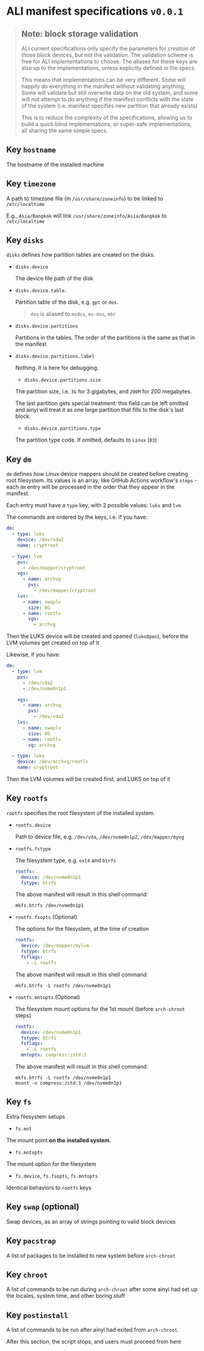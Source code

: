 # ALI manifest specifications `v0.0.1`

> ## Note: block storage validation
>
> ALI current specifications only specify the parameters for _creation_
> of those block devices, but not the validation. The validation scheme is
> free for ALI implementations to choose. The aliases for these keys are
> also up to the implementations, unless explicitly defined in the specs.
>
> This means that implementations can be very different.
> Some will happily do everything in the manifest without validating anything,
> Some will validate but still overwrite data on the old system,
> and some will not attempt to do anything if the manifest conflicts with the state
> of the system (i.e. manifest specifies new partition that already exists)
>
> This is to reduce the complexity of the specifications, allowing us
> to build a quick blind implementations, or super-safe implementations,
> all sharing the same simple specs.

## Key `hostname`

The hostname of the installed machine

## Key `timezone`

A path to timezone file (in `/usr/share/zoneinfo`) to be linked to `/etc/localtime`

E.g., `Asia/Bangkok` will link `/usr/share/zoneinfo/Asia/Bangkok` to `/etc/localtime`

## Key `disks`

`disks` defines how partition tables are created on the disks.

- `disks.device`

  The device file path of the disk

- `disks.device.table.`

  Partition table of the disk, e.g. `gpt` or `dos`.

  > `dos` is aliased to `msdos`, `ms-dos`, `mbr`

- `disks.device.partitions`

  Partitions in the tables. The order of the partitions is the same as that in the manifest

- `disks.device.partitions.label`

  Nothing. It is here for debugging.

  - `disks.device.partitions.size`

  The partition size, i.e. `3G` for 3 gigabytes, and `200M` for 200 megabytes.

  The last partition gets special treatment: this field can be left omitted and
  ainyi will treat it as one large partition that fills to the disk's last block.

  - `disks.device.partitions.type`

  The partition type code. If omitted, defaults to `Linux` (`83`)

## Key `dm`

`dm` defines how Linux device mappers should be created before creating root filesystem.
Its values is an array, like GitHub Actions workflow's `steps` - each `dm` entry
will be processed in the order that they appear in the manifest.

Each entry must have a `type` key, with 2 possible values: `luks` and `lvm`

The commands are ordered by the keys, i.e. if you have:

```yaml
dm:
  - type: luks
    device: /dev/vda2
    name: cryptroot

  - type: lvm
    pvs:
      - /dev/mapper/cryptroot
    vgs:
      - name: archvg
        pvs:
          - /dev/mapper/cryptroot
    lvs:
      - name: swaplv
        size: 8G
      - name: rootlv
        vgs:
          - archvg
```

Then the LUKS device will be created and opened (`luksOpen`),
before the LVM volumes get created on top of it

Likewise, if you have:

```yaml
dm:
  - type: lvm
    pvs:
      - /dev/vda2
      - /dev/nvme0n1p1

    vgs:
      - name: archvg
        pvs:
          - /dev/vda2
    lvs:
      - name: swaplv
        size: 8G
      - name: rootlv
        vg: archvg

  - type: luks
    device: /dev/archvg/rootlv
    name: cryptroot
```

Then the LVM volumes will be created first, and LUKS on top of it

## Key `rootfs`

`rootfs` specifies the root filesystem of the installed system.

- `rootfs.device`

  Path to device file, e.g. `/dev/vda`, `/dev/nvme0n1p2`, `/dev/mapper/myvg`

- `rootfs.fstype`

  The filesystem type, e.g. `ext4` and `btrfs`

  ```yaml
  rootfs:
    device: /dev/nvme0n1p1
    fstype: btrfs
  ```

  The above manifest will result in this shell command:

  ```shell
  mkfs.btrfs /dev/nvme0n1p1
  ```

- `rootfs.fsopts` (Optional)

  The options for the filesystem, at the time of creation

  ```yaml
  rootfs:
    device: /dev/mapper/mylvm
    fstype: btrfs
    fsflags:
      - -L rootfs
  ```

  The above manifest will result in this shell command:

  ```shell
  mkfs.btrfs -L rootfs /dev/nvme0n1p1
  ```

- `rootfs.mntopts` (Optional)

  The filesystem mount options for the 1st mount (before `arch-chroot` steps)

  ```yaml
  rootfs:
    device: /dev/nvme0n1p1
    fstype: btrfs
    fsflags:
      - -L rootfs
    mntopts: compress:zstd:3
  ```

  The above manifest will result in this shell command:

  ```shell
  mkfs.btrfs -L rootfs /dev/nvme0n1p1
  mount -o compress:zstd:3 /dev/nvme0n1p1
  ```

## Key `fs`

Extra filesystem setups

- `fs.mnt`

The mount point **on the installed system**.

- `fs.mntopts`

The mount option for the filesystem

- `fs.device`, `fs.fsopts`, `fs.mntopts`

Identical behaviors to `rootfs` keys

## Key `swap` (optional)

Swap devices, as an array of strings pointing to valid block devices

## Key `pacstrap`

A list of packages to be installed to new system before `arch-chroot`

## Key `chroot`

A list of commands to be run during `arch-chroot` after some ainyi had
set up the locales, system time, and other boring stuff

## Key `postinstall`

A list of commands to be run after ainyi had exited from `arch-chroot`.

After this section, the script stops, and users must proceed from here
